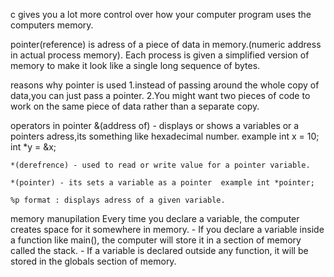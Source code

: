 c gives you a lot more control over how your computer program uses the computers memory.

pointer(reference) is adress of a piece of data in memory.(numeric address in actual process memory).
 Each process is given a simplified version of memory to make it look like a single long sequence of bytes.

reasons why pointer is used
    1.instead of passing around the whole copy of data,you can just pass a pointer.
    2.You might want two pieces of code to work on the same 
    piece of data rather than a separate copy.

operators in pointer
    &(address of) - displays or shows a variables or a pointers adress,its something like hexadecimal number. example int x = 10;    int *y = &x;

    *(derefrence) - used to read or write value for a pointer variable.

    *(pointer) - its sets a variable as a pointer  example int *pointer;

    %p format : displays adress of a given variable.

memory manupilation
    Every time you declare a variable, the computer creates  space for it somewhere in memory. 
    - If  you declare a variable inside a function like main(), the computer will store it in a section of  memory called the stack. 
    - If a variable is declared outside any function, it will be stored in the globals section of  memory.